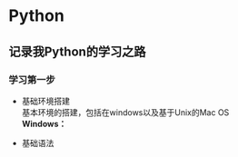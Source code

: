 # Python
## 记录我Python的学习之路
### 学习第一步
* 基础环境搭建  
 基本环境的搭建，包括在windows以及基于Unix的Mac OS  
 **Windows：**  
  

* 基础语法
